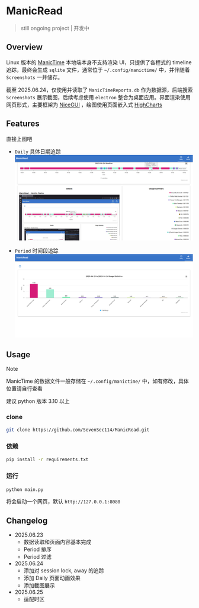 # ManicRead
> still ongoing project | 开发中

## Overview
Linux 版本的 [ManicTime](https://www.manictime.com/download/linux) 本地端本身不支持渲染 UI，只提供了各程式的 timeline 追踪，最终会生成 `sqlite` 文件，通常位于 `~/.config/manictime/` 中，并伴随着 `Screenshots` 一并储存。

截至 2025.06.24，仅使用并读取了 `ManicTimeReports.db` 作为数据源，后端搜索 `Screenshots` 展示截图，后续考虑使用 `electron` 整合为桌面应用。界面渲染使用网页形式，主要框架为 [NiceGUI](https://nicegui.io) ，绘图使用页面嵌入式 [HighCharts](https://www.highcharts.com)

## Features
直接上图吧

- `Daily` 具体日期追踪
![](./img/daily.png)

- `Period` 时间段追踪
![](./img/period.png)

## Usage
> [!NOTE]
> ManicTime 的数据文件一般存储在 `~/.config/manictime/` 中，如有修改，具体位置请自行查看

建议 python 版本 3.10 以上

### clone
```bash
git clone https://github.com/SevenSec114/ManicRead.git
```

### 依赖
```bash
pip install -r requirements.txt
```

### 运行
```bash
python main.py
```
将会启动一个网页，默认 `http://127.0.0.1:8080`

## Changelog
- 2025.06.23
    - 数据读取和页面内容基本完成
    - Period 排序
    - Period 过滤
- 2025.06.24
    - 添加对 session lock, away 的追踪
    - 添加 Daily 页面动画效果
    - 添加截图展示
- 2025.06.25
    - 适配时区